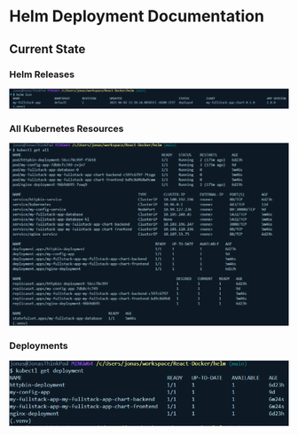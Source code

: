 # Helm Deployment Documentation

## Current State

### Helm Releases
![Helm List](./helmlist.png)

### All Kubernetes Resources
![Kubectl Get All](./kubectlgetall.png)

### Deployments
![Kubectl Get Deployments](./kubectlgetdeployment.png)